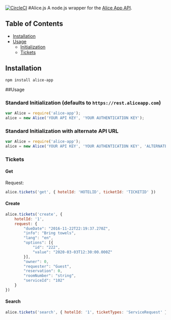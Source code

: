 [![CircleCI](https://circleci.com/gh/keydotco/alice-app-js.svg?style=shield)](https://circleci.com/gh/keydotco/alice-app-js)
#Alice.js
A node.js wrapper for the [Alice App API](http://developer.aliceapp.com/).
## Table of Contents
* [Installation](#installation)
* [Usage](#usage)
	* [Initialization](#initialization)
	* [Tickets](#tickets)


## Installation
`npm install alice-app`

##Usage
### Standard Initialization (defaults to `https://rest.aliceapp.com`)
```javascript
var Alice = require('alice-app');
alice = new Alice('YOUR API KEY', 'YOUR AUTHENTICATION KEY');
```

### Standard Initialization with alternate API URL
```javascript
var Alice = require('alice-app');
alice = new Alice('YOUR API KEY', 'YOUR AUTHENTICATION KEY', 'ALTERNATE API URL');
```

### Tickets
#### Get
Request:
```javascript
alice.tickets('get', { hotelId: 'HOTELID', ticketId: 'TICKETID' })
```
#### Create
```javascript
alice.tickets('create', {
	hotelId: '1',
	request: {
	    "dueDate": "2016-11-22T22:19:37.270Z",
	    "info": "Bring towels",
	    "lang": "en",
	    "options": [{
	        "id": "222",
	        "value": "2020-03-03T12:30:00.000Z"
	    }],
	    "owner": 0,
	    "requester": "Guest",
	    "reservation": 0,
	    "roomNumber": "string",
	    "serviceId": "102"
	}
})
```
#### Search
```javascript
alice.tickets('search', { hotelId: '1', ticketTypes: 'ServiceRequest' })
```

